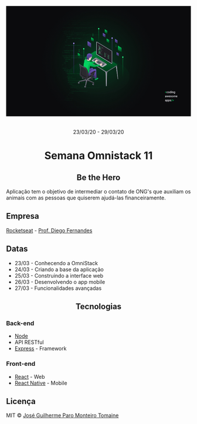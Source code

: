 <div align="center">
    <img src="wallpapers_omniStack_11/Wallpaper-OmniStack-11-1920x1080.jpg" alt="Wallpaper de um programador" height="300" width="auto">
</div>

<br>

<p align="center">
    23/03/20 - 29/03/20
<p>

<h1 align="center">
    Semana Omnistack 11
</h1>

<h2 align="center">
    Be the Hero
</h2>

<p>Aplicação tem o objetivo de intermediar o contato de ONG's que auxiliam os animais com as pessoas que quiserem ajudá-las financeiramente.<p>

## Empresa

[Rocketseat](https://rocketseat.com.br/) - [Prof. Diego Fernandes](https://www.linkedin.com/in/diego-schell-fernandes/)

## Datas

- 23/03 - Conhecendo a OmniStack
- 24/03 - Criando a base da aplicação
- 25/03 - Construindo a interface web
- 26/03 - Desenvolvendo o app mobile
- 27/03 - Funcionalidades avançadas

<h2 align="center">
    Tecnologias
</h2>

### Back-end

- [Node](https://nodejs.org/en/)
- API RESTful
- [Express](https://expressjs.com/pt-br/) - Framework

### Front-end

- [React](https://pt-br.reactjs.org/) - Web
- [React Native](https://reactnative.dev/) - Mobile

## Licença

MIT © [José Guilherme Paro Monteiro Tomaine](https://www.linkedin.com/in/jos%C3%A9-guilherme-paro-monteiro-tomaine-03540265/)
